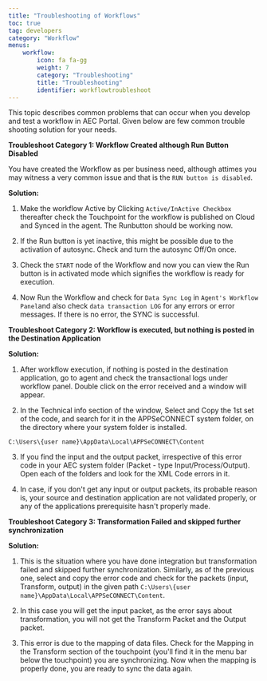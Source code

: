 ```yaml
---
title: "Troubleshooting of Workflows"
toc: true
tag: developers
category: "Workflow"
menus: 
    workflow:
        icon: fa fa-gg
        weight: 7
        category: "Troubleshooting" 
        title: "Troubleshooting" 
        identifier: workflowtroubleshoot
---
```

This topic describes common problems that can occur when you develop and test a workflow in AEC Portal. Given below are few common trouble shooting
solution for your needs.

**Troubleshoot Category 1: Workflow Created although Run Button Disabled**

You have created the Workflow as per business need, although attimes you may witness a very common issue 
and that is the `RUN button is disabled`. 

**Solution:**

1. Make the workflow Active by Clicking `Active/InActive Checkbox` thereafter check the Touchpoint for the workflow is published on Cloud and Synced in the agent.
   The Runbutton should be working now.

2.  If the Run button is yet inactive, this might be possible due to the activation of autosync. Check and turn the autosync Off/On once.

3. Check the `START` node of the Workflow and now you can view the Run button is in activated mode which signifies the workflow is ready for execution.

4.  Now Run the Workflow and check for `Data Sync Log` in `Agent's Workflow Panel`and also check `data transaction LOG` for any errors or error messages. 
    If there is no error, the SYNC is successful.

**Troubleshoot Category 2: Workflow is executed, but nothing is posted in the Destination Application**

**Solution:**

1. After workflow execution, if nothing is posted in the destination application, go to agent and check the transactional
   logs under workflow panel. Double click on the error received and a window will appear.

2.	In the Technical info section of the window, Select and Copy the 1st set of the code, and search for it in the APPSeCONNECT 
    system folder, on the directory where your system folder is installed.

`C:\Users\{user name}\AppData\Local\APPSeCONNECT\Content`

3. If you find the input and the output packet, irrespective of this error code in your AEC system folder 
(Packet - type  Input/Process/Output). Open each of the folders and look for the XML Code errors in it.

4. In case, if you don't get any input or output packets, its probable reason is, your source and 
destination application are not validated properly, or any of the applications prerequisite hasn't
properly made.

**Troubleshoot Category 3: Transformation Failed and skipped further synchronization**

**Solution:**

1. This is the situation where you have done integration but transformation failed and skipped further synchronization.
Similarly, as of the previous one, select and copy the error code and check for the packets (input, Transform, output) in the given path
`C:\Users\{user name}\AppData\Local\APPSeCONNECT\Content`.

2. In this case you will get the input packet, as the error says about transformation, you will not get the Transform Packet and the Output packet.

3. This error is due to the mapping of data files. Check for the Mapping in the Transform section of the touchpoint (you'll find it in the menu bar below the touchpoint) 
    you are synchronizing. Now when the mapping is properly done, you are ready to sync the data again.


